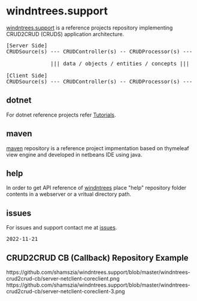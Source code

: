 <h1>windntrees.support</h1>
<p><a href="#">windntrees.support</a> is a reference projects repository implementing CRUD2CRUD (CRUDS) application architecture.</p>

<pre>
[Server Side]
CRUDSource(s) --- CRUDController(s) -- CRUDProcessor(s) --- CRUDService(s)

              ||| data / objects / entities / concepts ||| 

[Client Side]
CRUDSource(s) --- CRUDController(s) -- CRUDProcessor(s) --- CRUDConsumer(s)
</pre>

<h2>dotnet</h2>
<p>For dotnet reference projects refer <a href="http://invincibletec.com/tutorial/index/windntrees">Tutorials</a>.</p>

<h2>maven</h2>
<p><a href="#">maven</a> repository is a reference project impmentation based on thymeleaf view engine and developed in netbeans IDE using java.</p>

<h2>help</h2>
<p>In order to get API reference of <a href="https://github.com/shamszia/windntrees">windntrees</a> place "help" repository folder contents in a webserver or a vritual directory path.</p>

<h2>issues</h2>
<p>For issues and support contact me at <a href="https://github.com/shamszia/windntrees.support/issues">issues<a>.</p>

<pre>2022-11-21</pre>
<h2>CRUD2CRUD CB (Callback) Repository Example</h2>
https://github.com/shamszia/windntrees.support/blob/master/windntrees-crud2crud-cb/server-netclient-coreclient.png
https://github.com/shamszia/windntrees.support/blob/master/windntrees-crud2crud-cb/server-netclient-coreclient-3.png

